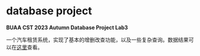 # database project
**BUAA CST 2023 Autumn Database Project Lab3**

一个汽车租赁系统，实现了基本的增删改查功能，以及一些复杂查询。数据结果可以在[这里](数据库实验2.0.md)查看。

